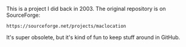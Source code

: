This is a project I did back in 2003. The original repository is on SourceForge:

    https://sourceforge.net/projects/maclocation

It's super obsolete, but it's kind of fun to keep stuff around in GitHub.

